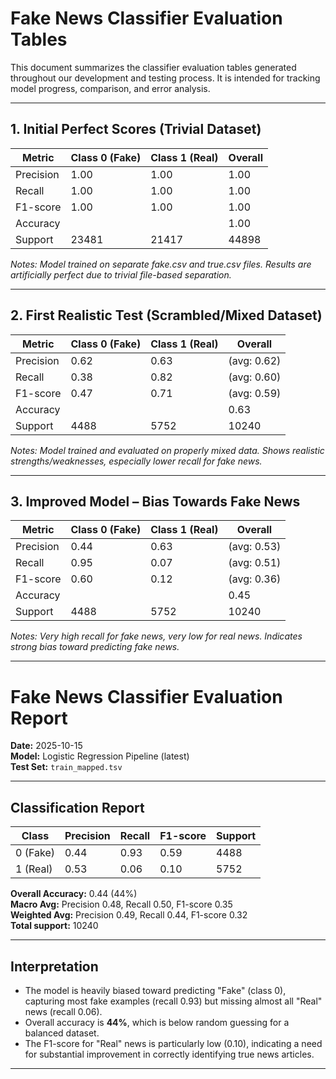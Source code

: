 # Fake News Classifier Evaluation Tables

This document summarizes the classifier evaluation tables generated throughout our development and testing process. It is intended for tracking model progress, comparison, and error analysis.

---

## 1. **Initial Perfect Scores (Trivial Dataset)**

| Metric      | Class 0 (Fake) | Class 1 (Real) | Overall |
|-------------|---------------|---------------|---------|
| Precision   | 1.00          | 1.00          | 1.00    |
| Recall      | 1.00          | 1.00          | 1.00    |
| F1-score    | 1.00          | 1.00          | 1.00    |
| Accuracy    |               |               | 1.00    |
| Support     | 23481         | 21417         | 44898   |

*Notes: Model trained on separate fake.csv and true.csv files. Results are artificially perfect due to trivial file-based separation.*

---

## 2. **First Realistic Test (Scrambled/Mixed Dataset)**

| Metric      | Class 0 (Fake) | Class 1 (Real) | Overall    |
|-------------|---------------|---------------|------------|
| Precision   | 0.62          | 0.63          | (avg: 0.62)|
| Recall      | 0.38          | 0.82          | (avg: 0.60)|
| F1-score    | 0.47          | 0.71          | (avg: 0.59)|
| Accuracy    |               |               | 0.63       |
| Support     | 4488          | 5752          | 10240      |

*Notes: Model trained and evaluated on properly mixed data. Shows realistic strengths/weaknesses, especially lower recall for fake news.*

---

## 3. **Improved Model – Bias Towards Fake News**

| Metric      | Class 0 (Fake) | Class 1 (Real) | Overall    |
|-------------|---------------|---------------|------------|
| Precision   | 0.44          | 0.63          | (avg: 0.53)|
| Recall      | 0.95          | 0.07          | (avg: 0.51)|
| F1-score    | 0.60          | 0.12          | (avg: 0.36)|
| Accuracy    |               |               | 0.45       |
| Support     | 4488          | 5752          | 10240      |

*Notes: Very high recall for fake news, very low for real news. Indicates strong bias toward predicting fake news.*

---

# Fake News Classifier Evaluation Report

**Date:** 2025-10-15  
**Model:** Logistic Regression Pipeline (latest)  
**Test Set:** `train_mapped.tsv`

---

## Classification Report

| Class | Precision | Recall | F1-score | Support |
|-------|-----------|--------|----------|---------|
| 0 (Fake) | 0.44 | 0.93 | 0.59 | 4488 |
| 1 (Real) | 0.53 | 0.06 | 0.10 | 5752 |

**Overall Accuracy:** 0.44 (44%)  
**Macro Avg:** Precision 0.48, Recall 0.50, F1-score 0.35  
**Weighted Avg:** Precision 0.49, Recall 0.44, F1-score 0.32  
**Total support:** 10240

---

## Interpretation

- The model is heavily biased toward predicting "Fake" (class 0), capturing most fake examples (recall 0.93) but missing almost all "Real" news (recall 0.06).
- Overall accuracy is **44%**, which is below random guessing for a balanced dataset.
- The F1-score for "Real" news is particularly low (0.10), indicating a need for substantial improvement in correctly identifying true news articles.

---